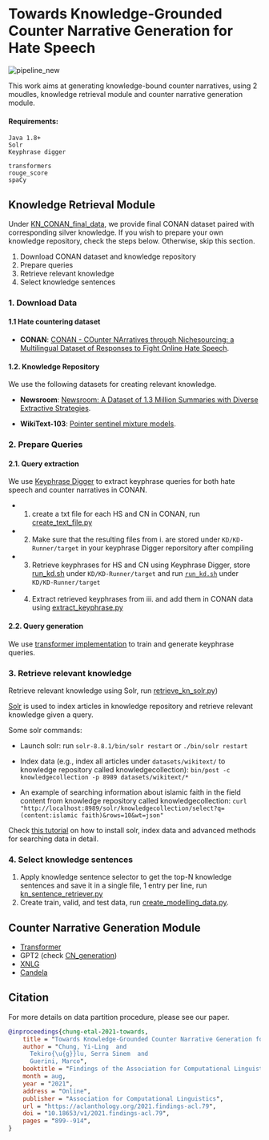 Towards Knowledge-Grounded Counter Narrative Generation for Hate Speech
====================


![pipeline_new](https://user-images.githubusercontent.com/9419045/163219818-9b290d44-7597-4b66-a135-9479650b8c6e.png)



This work aims at generating knowledge-bound counter narratives, using 2 moudles, knowledge retrieval module and counter narrative generation module.

#### Requirements:
```
Java 1.8+
Solr
Keyphrase digger

transformers
rouge_score
spaCy
```

## Knowledge Retrieval Module

Under [KN_CONAN_final_data](https://github.com/yilingchung/Towards_KN_CN_Generation/tree/main/KN_retriever/data/KN_CONAN_final_data), we provide final CONAN dataset paired with corresponding silver knowledge. If you wish to prepare your own knowledge repository, check the steps below. Otherwise, skip this section.

1. Download CONAN dataset and knowledge repository 
2. Prepare queries
3. Retrieve relevant knowledge
4. Select knowledge sentences

### 1. Download Data

#### 1.1 Hate countering dataset
* __CONAN__: [CONAN - COunter NArratives through Nichesourcing: a Multilingual Dataset of Responses to Fight Online Hate Speech](https://github.com/marcoguerini/CONAN).

#### 1.2. Knowledge Repository

We use the following datasets for creating relevant knowledge.

* __Newsroom__: [Newsroom: A Dataset of 1.3 Million Summaries with Diverse Extractive Strategies](https://lil.nlp.cornell.edu/newsroom/index.html).

* __WikiText-103__: [Pointer sentinel mixture models](https://www.salesforce.com/products/einstein/ai-research/the-wikitext-dependency-language-modeling-dataset/).

### 2. Prepare Queries

#### 2.1. Query extraction

We use [Keyphrase Digger](https://github.com/dhfbk/KD) to extract keyphrase queries for both hate speech and counter narratives in CONAN.

* 1. create a txt file for each HS and CN in CONAN, run [create_text_file.py](https://github.com/yilingchung/Towards_KN_CN_Generation/blob/main/KN_retriever/create_text_file.py)
* 2. Make sure that the resulting files from i. are stored under ```KD/KD-Runner/target``` in your keyphrase Digger reporsitory after compiling
* 3. Retrieve keyphrases for HS and CN using Keyphrase Digger, store [run_kd.sh](https://github.com/yilingchung/Towards_KN_CN_Generation/blob/main/KN_retriever/run_kd.sh) under ```KD/KD-Runner/target``` and run [```run_kd.sh```](https://github.com/yilingchung/Towards_KN_CN_Generation/blob/main/KN_retriever/run_kd.sh) under ```KD/KD-Runner/target```
* 4. Extract retrieved keyphrases from iii. and add them in CONAN data using [extract_keyphrase.py](https://github.com/yilingchung/Towards_KN_CN_Generation/blob/main/KN_retriever/extract_keyphrase.py)

#### 2.2. Query generation
We use [transformer implementation](https://github.com/cuicaihao/examples-TF/blob/master/community/en/transformer_chatbot.ipynb) to train and generate keyphrase queries.

### 3. Retrieve relevant knowledge
Retrieve relevant knowledge using Solr, run [retrieve_kn_solr.py](https://github.com/yilingchung/Towards_KN_CN_Generation/blob/main/KN_retriever/retrieve_kn_solr.py))
 
[Solr](https://solr.apache.org/) is used to index articles in knowledge repository and retrieve relevant knowledge given a query. 

Some solr commands:
- Launch solr:
	run `solr-8.8.1/bin/solr restart`
	or `./bin/solr restart`

- Index data (e.g., index all articles under ```datasets/wikitext/``` to knowledge repository called knowledgecollection):
    `bin/post -c knowledgecollection -p 8989 datasets/wikitext/*`

- An example of searching information about islamic faith in the field content from knowledge repository called knowledgecollection:
    `curl "http://localhost:8989/solr/knowledgecollection/select?q=(content:islamic faith)&rows=10&wt=json"`

Check [this tutorial](https://solr.apache.org/guide/8_10/solr-tutorial.html) on how to install solr, index data and advanced methods for searching data in detail.

### 4. Select knowledge sentences

1. Apply knowledge sentence selector to get the top-N knowledge sentences and save it in a single file, 1 entry per line, run [kn_sentence_retriever.py](https://github.com/yilingchung/Towards_KN_CN_Generation/blob/main/KN_retriever/kn_sentence_retriever.py)
2. Create train, valid, and test data, run [create_modelling_data.py](https://github.com/yilingchung/Towards_KN_CN_Generation/blob/main/KN_retriever/create_modelling_data.py).

## Counter Narrative Generation Module
* [Transformer](https://github.com/cuicaihao/examples-TF/blob/master/community/en/transformer_chatbot.ipynb)
* GPT2 (check [CN_generation](https://github.com/yilingchung/Towards_KN_CN_Generation/tree/main/CN_generation))
* [XNLG](https://github.com/CZWin32768/XNLG) 
* [Candela](https://github.com/XinyuHua/arggen-candela)

## Citation

For more details on data partition procedure, please see our paper.

```bibtex
@inproceedings{chung-etal-2021-towards,
    title = "Towards Knowledge-Grounded Counter Narrative Generation for Hate Speech",
    author = "Chung, Yi-Ling  and
      Tekiro{\u{g}}lu, Serra Sinem  and
      Guerini, Marco",
    booktitle = "Findings of the Association for Computational Linguistics: ACL-IJCNLP 2021",
    month = aug,
    year = "2021",
    address = "Online",
    publisher = "Association for Computational Linguistics",
    url = "https://aclanthology.org/2021.findings-acl.79",
    doi = "10.18653/v1/2021.findings-acl.79",
    pages = "899--914",
}
```
